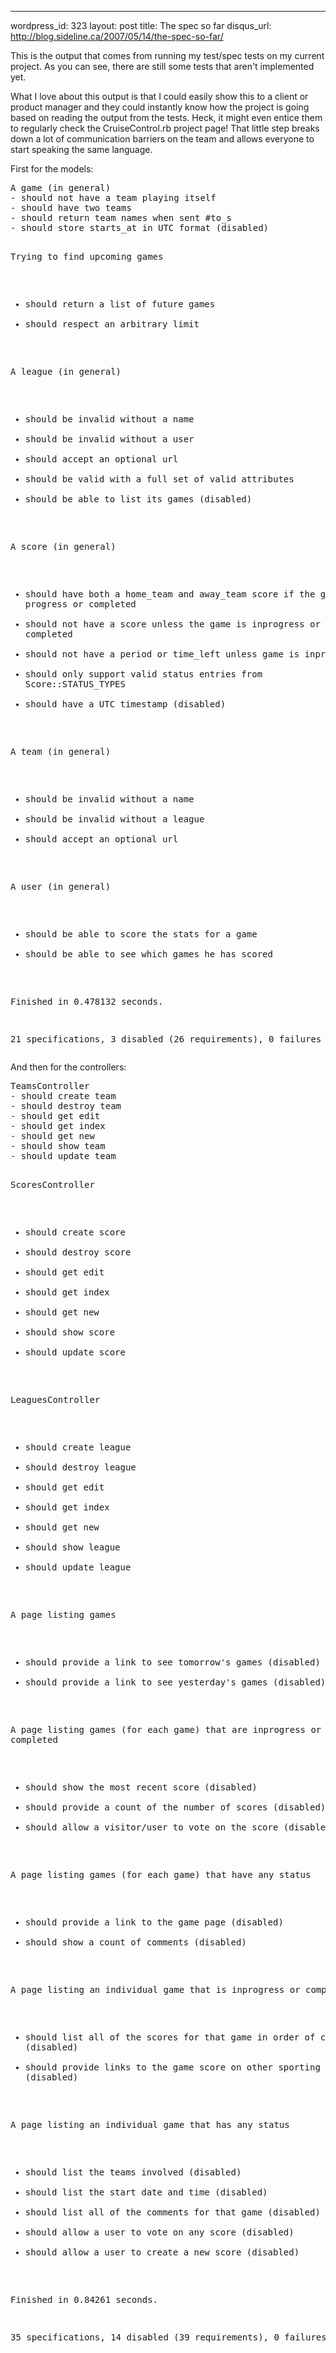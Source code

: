 --- 
wordpress_id: 323
layout: post
title: The spec so far
disqus_url: http://blog.sideline.ca/2007/05/14/the-spec-so-far/

<p>This is the output that comes from running my test/spec tests on my current project.  As you can see, there are still some tests that aren't implemented yet.</p>
<p>What I love about this output is that I could easily show this to a client or product manager and they could instantly know how the project is going based on reading the output from the tests.  Heck, it might even entice them to regularly check the CruiseControl.rb project page!  That little step breaks down a lot of communication barriers on the team and allows everyone to start speaking the same language.</p>
<p>First for the models:</p>
<pre>
A game (in general)
- should not have a team playing itself
- should have two teams
- should return team names when sent #to_s
- should store starts_at in UTC format (disabled)

Trying to find upcoming games
- should return a list of future games
- should respect an arbitrary limit

A league (in general)
- should be invalid without a name
- should be invalid without a user
- should accept an optional url
- should be valid with a full set of valid attributes
- should be able to list its games (disabled)

A score (in general)
- should have both a home_team and away_team score if the game is in progress or completed
- should not have a score unless the game is inprogress or completed
- should not have a period or time_left unless game is inprogress
- should only support valid status entries from Score::STATUS_TYPES
- should have a UTC timestamp (disabled)

A team (in general)
- should be invalid without a name
- should be invalid without a league
- should accept an optional url

A user (in general)
- should be able to score the stats for a game
- should be able to see which games he has scored

Finished in 0.478132 seconds.

21 specifications, 3 disabled (26 requirements), 0 failures
</pre>
<p>And then for the controllers:</p>
<pre>
TeamsController
- should create team
- should destroy team
- should get edit
- should get index
- should get new
- should show team
- should update team

ScoresController
- should create score
- should destroy score
- should get edit
- should get index
- should get new
- should show score
- should update score

LeaguesController
- should create league
- should destroy league
- should get edit
- should get index
- should get new
- should show league
- should update league

A page listing games
- should provide a link to see tomorrow's games (disabled)
- should provide a link to see yesterday's games (disabled)

A page listing games (for each game) that are inprogress or completed
- should show the most recent score (disabled)
- should provide a count of the number of scores (disabled)
- should allow a visitor/user to vote on the score (disabled)

A page listing games (for each game) that have any status
- should provide a link to the game page (disabled)
- should show a count of comments (disabled)

A page listing an individual game that is inprogress or completed
- should list all of the scores for that game in order of creation (disabled)
- should provide links to the game score on other sporting sites (disabled)

A page listing an individual game that has any status
- should list the teams involved (disabled)
- should list the start date and time (disabled)
- should list all of the comments for that game (disabled)
- should allow a user to vote on any score (disabled)
- should allow a user to create a new score (disabled)

Finished in 0.84261 seconds.

35 specifications, 14 disabled (39 requirements), 0 failures
</pre>
